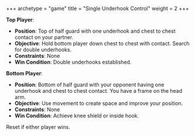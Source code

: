 +++
archetype = "game"
title = "Single Underhook Control"
weight = 2
+++

**Top Player**:
  * **Position**: Top of half guard with one underhook and chest to chest contact on your partner.
  * **Objective**: Hold bottom player down chest to chest with contact. Search for double underhooks.
  * **Constraints**: None
  * **Win Condition**: Double underhooks established.

**Bottom Player**:
  * **Position**: Bottom of half guard with your opponent having one underhook and chest to chest contact. You have a frame on the head arm.
  * **Objective**: Use movement to create space and improve your position.
  * **Constraints**: None
  * **Win Condition**: Achieve knee shield or inside hook.

Reset if either player wins.
